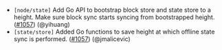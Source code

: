 - `[node/state]` Add Go API to bootstrap block store and state store to a height. Make sure block sync starts syncing from bootstrapped height. 
  ([\#1057](https://github.com/tendermint/tendermint/pull/#1057)) (@yihuang)
- `[state/store]` Added Go functions to save height at which offline state sync is performed. 
  ([\#1057](https://github.com/tendermint/tendermint/pull/#1057)) (@jmalicevic)